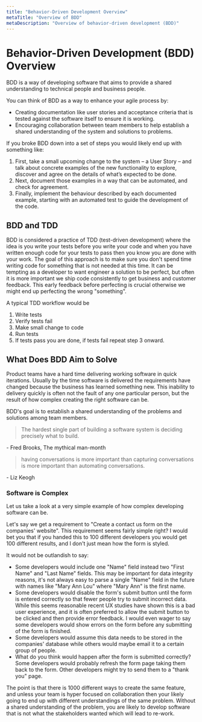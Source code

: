 ```yaml
---
title: "Behavior-Driven Development Overview"
metaTitle: "Overview of BDD"
metaDescription: "Overview of behavior-driven development (BDD)"
---
```


# Behavior-Driven Development (BDD) Overview
BDD is a way of developing software that aims to provide a shared understanding to technical people and business people.

You can think of BDD as a way to enhance your agile process by:
* Creating documentation like user stories and acceptance criteria that is tested against the software itself to ensure
it is working.
* Encouraging collaboration between team members to help establish a shared understanding of the system and solutions to
problems.

If you broke BDD down into a set of steps you would likely end up with something like:
1. First, take a small upcoming change to the system – a User Story – and talk about concrete examples of the new functionality to explore, discover and agree on the details of what’s expected to be done.
2. Next, document those examples in a way that can be automated, and check for agreement.
3. Finally, implement the behaviour described by each documented example, starting with an automated test to guide the development of the code.

## BDD and TDD
BDD is considered a practice of TDD (test-driven development) where the idea is you write your tests before you write your
code and when you have written enough code for your tests to pass then you know you are done with your work. The goal of
this approach is to make sure you don't spend time writing code for something that is not needed at this time. It can be
tempting as a developer to want engineer a solution to be perfect, but often it is more important we ship code consistently
to get business and customer feedback. This early feedback before perfecting is crucial otherwise we might end up perfecting
the wrong "something".

A typical TDD workflow would be

1. Write tests
2. Verify tests fail
3. Make small change to code
4. Run tests
5. If tests pass you are done, if tests fail repeat step 3 onward.

## What Does BDD Aim to Solve
Product teams have a hard time delivering working software in quick iterations. Usually by the time software is delivered
the requirements have changed because the business has learned something new. This inability to delivery quickly is often not
the fault of any one particular person, but the result of how complex creating the right software can be.

BDD's goal is to establish a shared understanding of the problems and solutions among team members.

> The hardest single part of building a software system is deciding precisely what to build.

  \- Fred Brooks, The mythical man-month

> having conversations is more important than capturing conversations is more important than automating conversations.

  \- Liz Keogh


### Software is Complex
Let us take a look at a very simple example of how complex developing software can be.

Let's say we get a requirement to "Create a contact us form on the companies' website". This requirement seems fairly
simple right? I would bet you that if you handed this to 100 different developers you would get 100 different results,
and I don't just mean how the form is styled.

It would not be outlandish to say:
* Some developers would include one "Name" field instead two "First Name" and "Last Name" fields. This may be important for
data integrity reasons, it's not always easy to parse a single "Name" field in the future with names like "Mary Ann Lou"
where "Mary Ann" is the first name.
* Some developers would disable the form's submit button until the form is entered correctly so that fewer people try to
submit incorrect data. While this seems reasonable recent UX studies have shown this is a bad user experience, and it is
often preferred to allow the submit button to be clicked and then provide error feedback. I would even wager to say some
developers would show errors on the form before any submitting of the form is finished.
* Some developers would assume this data needs to be stored in the companies' database while others would maybe email it
to a certain group of people.
* What do you think would happen after the form is submitted correctly? Some developers would probably refresh the form
page taking them back to the form. Other developers might try to send them to a "thank you" page.

The point is that there is 1000 different ways to create the same feature, and unless your team is hyper focused on collaboration
then your likely going to end up with different understandings of the same problem. Without a shared understanding of the
problem, you are likely to develop software that is not what the stakeholders wanted which will lead to re-work.


